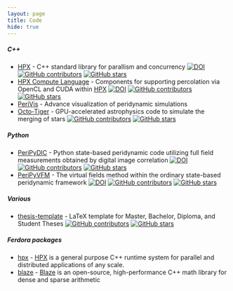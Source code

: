 ```yaml
---
layout: page
title: Code
hide: true
---
```

 
##### C++

* [HPX](https://github.com/STEllAR-GROUP/hpx) - C++ standard library for parallism and concurrency [![DOI](https://zenodo.org/badge/DOI/10.5281/zenodo.3675272.svg)](https://doi.org/10.5281/zenodo.3675272)[![GitHub contributors](https://img.shields.io/github/contributors/STEllAR-GROUP/hpx.svg)](https://GitHub.com/STEllAR-GROUP/hpx/graphs/contributors/) [![GitHub stars](https://img.shields.io/github/stars/STEllAR-GROUP/hpx.svg?style=social&label=Star&maxAge=2592000)](https://GitHub.com/STEllAR-GROUP/hpx/stargazers/)
* [HPX Compute Language](https://github.com/STEllAR-GROUP/hpxcl) - Components for supporting percolation via OpenCL and CUDA within [HPX](https://github.com/STEllAR-GROUP/hpx) [![DOI](https://zenodo.org/badge/13384046.svg)](https://zenodo.org/badge/latestdoi/13384046) [![GitHub contributors](https://img.shields.io/github/contributors/STEllAR-GROUP/hpxcl.svg)](https://GitHub.com/STEllAR-GROUP/hpx/graphs/contributors/) [![GitHub stars](https://img.shields.io/github/stars/STEllAR-GROUP/hpxcl.svg?style=social&label=Star&maxAge=2592000)](https://GitHub.com/STEllAR-GROUP/hpxcl/stargazers/)
* [PeriVis](https://github.com/PeriVIS) - Advance visualization of peridynamic simulations
* [Octo-Tiger](https://github.com/STEllAR-GROUP/octotiger) - GPU-accelerated astrophysics code to simulate the merging of stars [![GitHub contributors](https://img.shields.io/github/contributors/STEllAR-GROUP/octotiger.svg)](https://GitHub.com/STEllAR-GROUP/octotiger/graphs/contributors/) [![GitHub stars](https://img.shields.io/github/stars/STEllAR-GROUP/octotiger.svg?style=social&label=Star&maxAge=2592000)](https://GitHub.com/STEllAR-GROUP/octotiger/stargazers/)

##### Python

* [PeriPyDIC](https://github.com/lm2-poly/PeriPyDIC) - Python state-based peridynamic code utilizing full field measurements obtained by digital image correlation [![DOI](https://zenodo.org/badge/46075533.svg)](https://zenodo.org/badge/latestdoi/46075533) [![GitHub contributors](https://img.shields.io/github/contributors/lm2-poly/PeriPyDIC.svg)](https://GitHub.com/lm2-poly/PeriPyDIC/graphs/contributors/) [![GitHub stars](https://img.shields.io/github/stars/lm2-poly/PeriPyDIC.svg?style=social&label=Star&maxAge=2592000)](https://GitHub.com/lm2-poly/PeriPyDIC/stargazers/)
* [PeriPyVFM](https://github.com/lm2-poly/PeriPyVFM) - The virtual fields method within the ordinary state-based peridynamic framework 
[![DOI](https://zenodo.org/badge/93547069.svg)](https://zenodo.org/badge/latestdoi/93547069) [![GitHub contributors](https://img.shields.io/github/contributors/lm2-poly/PeriPyVFM.svg)](https://GitHub.com/lm2-poly/PeriPyVFM/graphs/contributors/) [![GitHub stars](https://img.shields.io/github/stars/lm2-poly/PeriPyVFM.svg?style=social&label=Star&maxAge=2592000)](https://GitHub.com/lm2-poly/PeriPyVFM/stargazers/)

##### Various

* [thesis-template](https://github.com/latextemplates/scientific-thesis-template) - LaTeX template for Master, Bachelor, Diploma, and Student Theses 
 [![GitHub contributors](https://img.shields.io/github/contributors/latextemplates/scientific-thesis-template.svg)](https://GitHub.com/latextemplates/scientific-thesis-template/graphs/contributors/) [![GitHub stars](https://img.shields.io/github/stars/latextemplates/scientific-thesis-template.svg?style=social&label=Star&maxAge=2592000)](https://GitHub.com/latextemplates/scientific-thesis-template/stargazers/)


##### Ferdora packages

* [hpx](https://src.fedoraproject.org/rpms/hpx) - [HPX](https://github.com/STEllAR-GROUP/hpx) is a general purpose C++ runtime system for parallel and distributed applications of any scale. 
* [blaze](https://src.fedoraproject.org/rpms/blaze) - [Blaze](https://bitbucket.org/blaze-lib/blaze/src/master/) is an open-source, high-performance C++ math library for dense and sparse arithmetic
